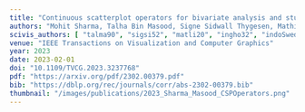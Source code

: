 ```yaml
---
title: "Continuous scatterplot operators for bivariate analysis and study of electronic transitions"
authors: "Mohit Sharma, Talha Bin Masood, Signe Sidwall Thygesen, Mathieu Linares, Ingrid Hotz, Vijay Natarajan"
scivis_authors: [ "talma90", "sigsi52", "matli20", "ingho32", "indoSwed" ]
venue: "IEEE Transactions on Visualization and Computer Graphics"
year: 2023
date: 2023-02-01
doi: "10.1109/TVCG.2023.3237768"
pdf: "https://arxiv.org/pdf/2302.00379.pdf"
bib: "https://dblp.org/rec/journals/corr/abs-2302-00379.bib"
thumbnail: "/images/publications/2023_Sharma_Masood_CSPOperators.png"
---
```

